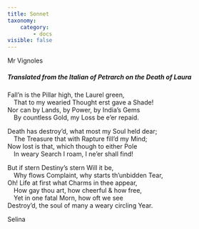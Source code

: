 ```yaml
---
title: Sonnet
taxonomy:
    category:
        - docs
visible: false
---
```


<div class="author">Mr Vignoles</div>

##### Translated from the Italian of Petrarch on the Death of Laura  
  
Fall’n is the Pillar high, the Laurel green,  
&emsp;That to my wearied Thought erst gave a Shade!  
Nor can by Lands, by Power, by India’s Gems  
&emsp;By countless Gold, my Loss be e’er repaid.  
  
Death has destroy’d, what most my Soul held dear;  
&emsp;The Treasure that with Rapture fill’d my Mind;  
Now lost is that, which though to either Pole  
&emsp;In weary Search I roam, I ne’er shall find!  
  
But if stern Destiny’s stern Will it be,  
&emsp;Why flows Complaint, why starts th’unbidden Tear,  
Oh! Life at first what Charms in thee appear,  
&emsp;How gay thou art, how cheerful & how free,  
&emsp;Yet in one fatal Morn, how oft we see  
Destroy’d, the soul of many a weary circling Year.  
  
Selina